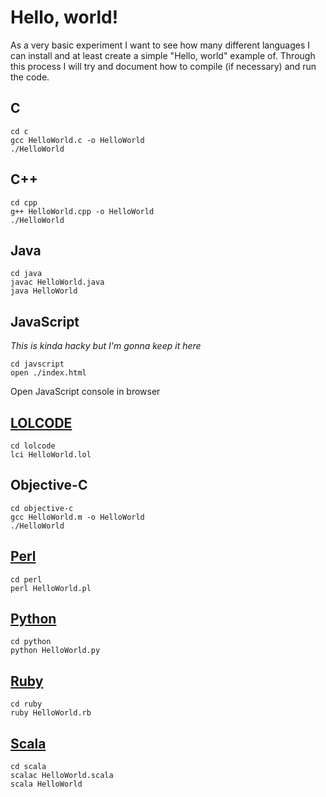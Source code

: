 Hello, world!
===
As a very basic experiment I want to see how many different languages I can install and at least create a simple "Hello, world" example of. Through this process I will try and document how to compile (if necessary) and run the code.

C
---

```
cd c
gcc HelloWorld.c -o HelloWorld
./HelloWorld
```

C++
---

```
cd cpp
g++ HelloWorld.cpp -o HelloWorld
./HelloWorld
```

Java
---

```
cd java
javac HelloWorld.java
java HelloWorld
```

JavaScript
---
*This is kinda hacky but I'm gonna keep it here*
```
cd javscript
open ./index.html
```
Open JavaScript console in browser


[LOLCODE](http://lolcode.org/)
---

```
cd lolcode
lci HelloWorld.lol
```

Objective-C
---

```
cd objective-c
gcc HelloWorld.m -o HelloWorld
./HelloWorld
```

[Perl](http://www.perl.org/)
---

```
cd perl
perl HelloWorld.pl
```

[Python](http://python.org)
---

```
cd python
python HelloWorld.py
```

[Ruby](http://ruby-lang.org)
---

```
cd ruby
ruby HelloWorld.rb
```

[Scala](http://www.scala-lang.org/)
---

```
cd scala
scalac HelloWorld.scala
scala HelloWorld
```